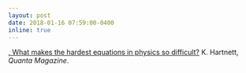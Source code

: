 ```yaml
---
layout: post
date: 2018-01-16 07:59:00-0400
inline: true
---
```


<a href="https://www.quantamagazine.org/what-makes-the-hardest-equations-in-physics-so-difficult-20180116/">, What makes the hardest equations in physics so difficult?</a> K. Hartnett, <i>Quanta Magazine</i>.
